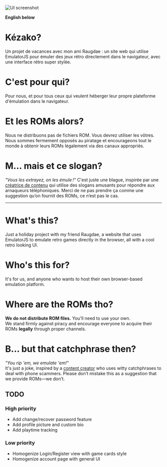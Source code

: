 ![UI screenshot](https://i.imgur.com/5eyEsAv.png)

**English below**

# Kézako?
Un projet de vacances avec mon ami Raugdae : un site web qui utilise EmulatorJS pour émuler des jeux rétro directement dans le navigateur, avec une interface rétro super stylée.

# C'est pour qui?
Pour nous, et pour tous ceux qui veulent héberger leur propre plateforme d'émulation dans le navigateur.

# Et les ROMs alors?
Nous ne distribuons pas de fichiers ROM. Vous devrez utiliser les vôtres.
Nous sommes fermement opposés au piratage et encourageons tout le monde à obtenir leurs ROMs légalement via des canaux appropriés.

# M... mais et ce slogan?
*"Vous les extrayez, on les émule !"*
C'est juste une blague, inspirée par une [créatrice de contenu](https://www.instagram.com/p/DDclfh1Oesu/) qui utilise des slogans amusants pour répondre aux arnaqueurs téléphoniques. Merci de ne pas prendre ça comme une suggestion qu’on fournit des ROMs, ce n’est pas le cas.

---


# What's this?
Just a holiday project with my friend Raugdae, a website that uses EmulatorJS to emulate retro games directly in the browser, all with a cool retro looking UI.

# Who's this for?
It's for us, and anyone who wants to host their own browser-based emulation platform.

# Where are the ROMs tho?
**We do not distribute ROM files.** You'll need to use your own.  
We stand firmly against piracy and encourage everyone to acquire their ROMs **legally** through proper channels.

# B... but that catchphrase then?
*"You rip 'em, we emulate 'em!"*  
It's just a joke, inspired by a [content creator](https://www.instagram.com/p/DDclfh1Oesu/) who uses witty catchphrases to deal with phone scammers. Please don’t mistake this as a suggestion that we provide ROMs—we don’t.  

## TODO
### High priority
- Add change/recover password feature
- Add profile picture and custom bio
- Add playtime tracking

### Low priority
- Homogenize Login/Register view with game cards style
- Homogenize account page with general UI